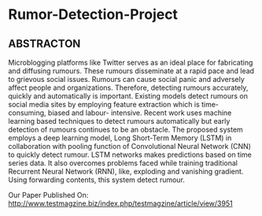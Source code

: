 # Rumor-Detection-Project
## ABSTRACTON
  
  Microblogging platforms like Twitter serves as an ideal place for fabricating and
diffusing rumours. These rumours disseminate at a rapid pace and lead to
grievous social issues. Rumours can cause social panic and adversely affect
people and organizations. Therefore, detecting rumours accurately, quickly and
automatically is important. Existing models detect rumours on social media sites
by employing feature extraction which is time-consuming, biased and labour-
intensive. Recent work uses machine learning based techniques to detect
rumours automatically but early detection of rumours continues to be an
obstacle. The proposed system employs a deep learning model, Long Short-Term
Memory (LSTM) in collaboration with pooling function of Convolutional Neural
Network (CNN) to quickly detect rumour. LSTM networks makes predictions
based on time series data. It also overcomes problems faced while training
traditional Recurrent Neural Network (RNN), like, exploding and vanishing
gradient. Using forwarding contents, this system detect rumour.

Our Paper Published On:
http://www.testmagzine.biz/index.php/testmagzine/article/view/3951
